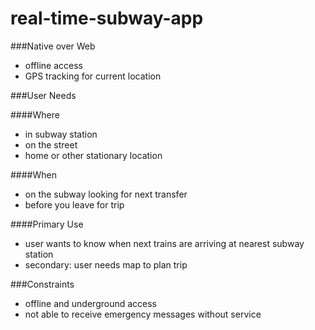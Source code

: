 real-time-subway-app
====================

###Native over Web
- offline access
- GPS tracking for current location

###User Needs

####Where
- in subway station
- on the street
- home or other stationary location

####When
- on the subway looking for next transfer
- before you leave for trip

####Primary Use
- user wants to know when next trains are arriving at nearest subway station
- secondary: user needs map to plan trip

###Constraints
- offline and underground access
- not able to receive emergency messages without service
